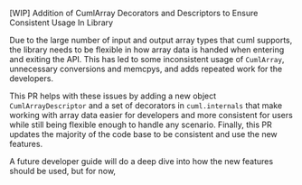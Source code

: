 [WIP] Addition of CumlArray Decorators and Descriptors to Ensure Consistent Usage In Library

Due to the large number of input and output array types that cuml supports, the library needs to be flexible in how array data is handed when entering and exiting the API. This has led to some inconsistent usage of `CumlArray`, unnecessary conversions and memcpys, and adds repeated work for the developers. 

This PR helps with these issues by adding a new object `CumlArrayDescriptor` and a set of decorators in `cuml.internals` that make working with array data easier for developers and more consistent for users while still being flexible enough to handle any scenario. Finally, this PR updates the majority of the code base to be consistent and use the new features.

A future developer guide will do a deep dive into how the new features should be used, but for now, 